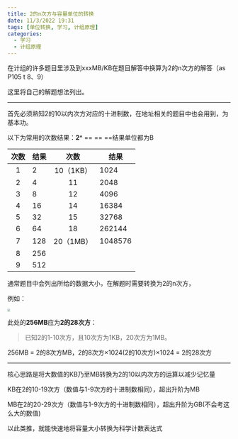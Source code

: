 ```yaml
---
title: 2的n次方与容量单位的转换
date: 11/3/2022 19:31
tags: [单位转换, 学习, 计组原理]
categories: 
  - 学习
  - 计组原理
---
```


在计组的许多题目里涉及到xxxMB/KB在题目解答中换算为2的n次方的解答（as P105 t 8、9）

这里将自己的解题想法列出。

------

首先必须熟知2的10以内次方对应的十进制数，在地址相关的题目中也会用到，为基本功。

以下为常用的次数结果：**2^**		== == ==结果单位都为B

| 次数 | 结果 |   次数    | 结果    |
| :--: | ---- | :-------: | ------- |
|  1   | 2    | 10（1KB） | 1024    |
|  2   | 4    |    11     | 2048    |
|  3   | 8    |    12     | 4096    |
|  4   | 16   |    14     | 16384   |
|  5   | 32   |    15     | 32768   |
|  6   | 64   |    18     | 262144  |
|  7   | 128  | 20（1MB） | 1048576 |
|  8   | 256  |           |         |
|  9   | 512  |           |         |

通常题目中会列出所给的数据大小，在解题时需要转换为2的n次方，

例如：

<img src="https://picgo172.oss-cn-qingdao.aliyuncs.com/img/image-20221103193840773.png" style="zoom:40%;" />

此处的**256MB**应为**2的28次方**：

> 已知2的1-10次方，且10次方为1KB，20次方为1MB。

 256MB = 2的8次方MB，2的8次方×1024(2的10次方)×1024 = 2的28次方

------

核心思路是将大数值的KB乃至MB转换为2的10以内次方的运算以减少记忆量

KB在2的10-19次方（数值与1-9次方的十进制数相同），超出升阶为MB

MB在2的20-29次方（数值与1-9次方的十进制数相同），超出升阶为GB(不会考这么大的数值)

以此类推，就能快速地将容量大小转换为科学计数表达式